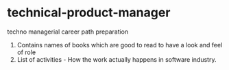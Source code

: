 # technical-product-manager
techno managerial career path preparation

1. Contains names of books which are good to read to have a look and feel of role
2. List of activities - How the work actually happens in software industry.

